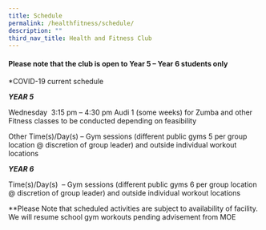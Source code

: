 ```yaml
---
title: Schedule
permalink: /healthfitness/schedule/
description: ""
third_nav_title: Health and Fitness Club
---
```

#### Please note that the club is open to Year 5 – Year 6 students only

\*COVID-19 current schedule

**_YEAR 5_**

Wednesday  3:15 pm – 4:30 pm Audi 1 (some weeks) for Zumba and other Fitness classes to be conducted depending on feasibility

Other Time(s)/Day(s) – Gym sessions (different public gyms 5 per group location @ discretion of group leader) and outside individual workout locations

_**YEAR 6**_

Time(s)/Day(s)  – Gym sessions (different public gyms 6 per group location @ discretion of group leader) and outside individual workout locations

\*\*Please Note that scheduled activities are subject to availability of facility. We will resume school gym workouts pending advisement from MOE